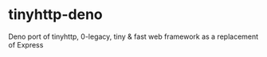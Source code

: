 # tinyhttp-deno
Deno port of tinyhttp, 0-legacy, tiny &amp; fast web framework as a replacement of Express 
